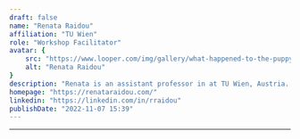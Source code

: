 ```yaml
---
draft: false
name: "Renata Raidou"
affiliation: "TU Wien"
role: "Workshop Facilitator"
avatar: {
    src: "https://www.looper.com/img/gallery/what-happened-to-the-puppy-from-john-wick/intro-1660697849.webp",
    alt: "Renata Raidou"
}
description: "Renata is an assistant professor in at TU Wien, Austria.  Her research direction is on the interface between visual analytics, image processing, and machine learning, with a strong focus on biomedical applications."
homepage: "https://renataraidou.com/"
linkedin: "https://linkedin.com/in/rraidou"
publishDate: "2022-11-07 15:39"
---
```

****